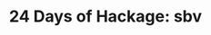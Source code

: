 ---
title: ! '24 Days of Hackage: sbv'
url: https://ocharles.org.uk/blog/guest-posts/2013-12-09-24-days-of-hackage-sbv.html
authors:
- Oliver Charles
type: article
tags:
- SMT solvers
doHaskell-type: blog post
dohaskell-year: 2013
---